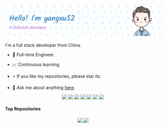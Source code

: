 <p align="center"><a href="https://blog.yangxu52.top"><img src="./assets/gh-readme-header.png" alt="Hello, I'm yangxu52. A fullstack developer." /></a></p>

I'm a full stack developer from China.

- 💼 Full-time Engineer.

- 📈 Continuous learning.

- ⭐ If you like my repositories, please star its.

- 💬 Ask me about anything [here](https://github.com/yangxu52/yangxu52/issues).

<!--
    技术栈标签, 小标签来自: https://shields.io/
    1. shields 链接格式: https://img.shields.io/badge/-{标签文本}-{标签背景色}?style={标签类型}&logo={标签前面 Logo}&logoColor={Logo 颜色}
    2. shields 可选 Logo 列表参考: https://github.com/simple-icons/simple-icons/blob/develop/slugs.md
-->

<p align="center">
  <img src="https://img.shields.io/badge/-Rust-ff4e00?style=flat&logo=rust&logoColor=white">
  <img src="https://img.shields.io/badge/-JavaScript-f7df1e?style=flat&logo=javascript&logoColor=white">
  <img src="https://img.shields.io/badge/-TypeScript-3178c6?style=flat&logo=typescript&logoColor=white">
  <img src="https://img.shields.io/badge/-Node.js-5fa04e?style=flat&logo=Node.js&logoColor=white">
  <img src="https://img.shields.io/badge/-Vue-4fc08d?style=flat&logo=Vue.js&logoColor=white">
  <img src="https://img.shields.io/badge/-Vite-646cff?style=flat&logo=Vite&logoColor=white">
  <img src="https://img.shields.io/badge/-Nuxt.js-00DC82?style=flat&logo=nuxt&logoColor=white">
</p>

#### Top Repositories

<p align="center">
  <a href="https://github.com/yangxu52/vite-plugin-svg-icons-ng">
    <img align="center" width="49.6%" src="https://github-readme-stats.vercel.app/api/pin/?username=yangxu52&repo=vite-plugin-svg-icons-ng&theme=buefy" />
  </a>
    <a href="https://github.com/yangxu52/rs-crypto">
    <img align="center" width="49.6%" src="https://github-readme-stats.vercel.app/api/pin/?username=yangxu52&repo=rs-crypto&theme=buefy" />
  </a>
</p>
